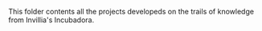 This folder contents all the projects developeds on the trails of knowledge from Invillia's Incubadora.
